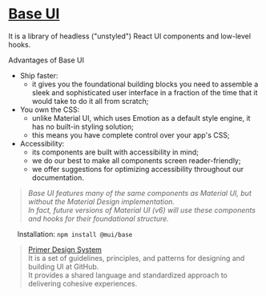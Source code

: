 # [Base UI](https://mui.com/base-ui/getting-started/)
It is a library of headless ("unstyled") React UI components and low-level hooks.

Advantages of Base UI
* Ship faster: 
  - it gives you the foundational building blocks you need to assemble a sleek and sophisticated user interface in a fraction of the time that it would take to do it all from scratch;
* You own the CSS: 
  - unlike Material UI, which uses Emotion as a default style engine, it has no built-in styling solution;
  - this means you have complete control over your app's CSS;
* Accessibility: 
  - its components are built with accessibility in mind;
  - we do our best to make all components screen reader-friendly;
  - we offer suggestions for optimizing accessibility throughout our documentation.

> _Base UI features many of the same components as Material UI, but without the Material Design implementation._\
> _In fact, future versions of Material UI (v6) will use these components and hooks for their foundational structure._

&emsp; Installation: ``npm install @mui/base``

> [Primer Design System](https://primer.style/design/)\
> It is a set of guidelines, principles, and patterns for designing and building UI at GitHub.\
> It provides a shared language and standardized approach to delivering cohesive experiences.


